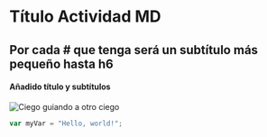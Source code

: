 # Título Actividad MD
## Por cada # que tenga será un subtítulo más pequeño hasta h6
#### Añadido título y subtítulos

![Ciego  guiando a otro ciego](https://cruciformstuff.com/wp-content/uploads/2021/05/blind-leading.jpg?w=1000) 

``` javascript
var myVar = "Hello, world!";
```
